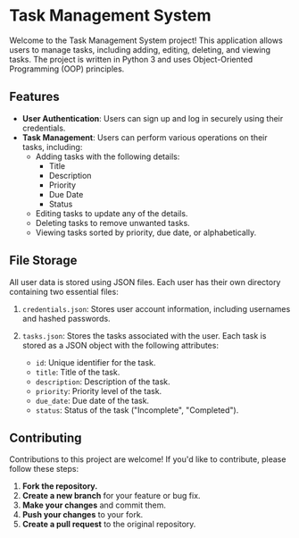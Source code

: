 # Task Management System

Welcome to the Task Management System project! This application allows users to manage tasks, including adding, editing, deleting, and viewing tasks. The project is written in Python 3 and uses Object-Oriented Programming (OOP) principles.

## Features

- **User Authentication**: Users can sign up and log in securely using their credentials.
- **Task Management**: Users can perform various operations on their tasks, including:
  - Adding tasks with the following details:
    - Title
    - Description
    - Priority
    - Due Date
    - Status
  - Editing tasks to update any of the details.
  - Deleting tasks to remove unwanted tasks.
  - Viewing tasks sorted by priority, due date, or alphabetically.

## File Storage

All user data is stored using JSON files. Each user has their own directory containing two essential files:

1. `credentials.json`: Stores user account information, including usernames and hashed passwords.

2. `tasks.json`: Stores the tasks associated with the user. Each task is stored as a JSON object with the following attributes:
   - `id`: Unique identifier for the task.
   - `title`: Title of the task.
   - `description`: Description of the task.
   - `priority`: Priority level of the task.
   - `due_date`: Due date of the task.
   - `status`: Status of the task ("Incomplete", "Completed").

## Contributing

Contributions to this project are welcome! If you'd like to contribute, please follow these steps:

1. **Fork the repository.**
2. **Create a new branch** for your feature or bug fix.
3. **Make your changes** and commit them.
4. **Push your changes** to your fork.
5. **Create a pull request** to the original repository.

